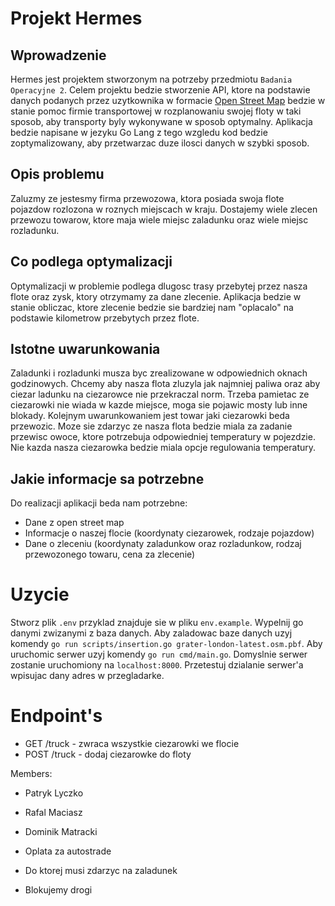 
# Projekt Hermes

## Wprowadzenie

Hermes jest projektem stworzonym na potrzeby przedmiotu `Badania Operacyjne 2`. Celem projektu bedzie stworzenie API, ktore na podstawie danych podanych przez uzytkownika w formacie <a href="https://www.openstreetmap.org/">Open Street Map</a> bedzie w stanie pomoc firmie transportowej w rozplanowaniu swojej floty w taki sposob, aby transporty byly wykonywane w sposob optymalny. Aplikacja bedzie napisane w jezyku Go Lang z tego wzgledu kod bedzie zoptymalizowany, aby przetwarzac duze ilosci danych w szybki sposob.

## Opis problemu

Zaluzmy ze jestesmy firma przewozowa, ktora posiada swoja flote pojazdow rozlozona w roznych miejscach w kraju. Dostajemy wiele zlecen przewozu towarow, ktore maja wiele miejsc zaladunku oraz wiele miejsc rozladunku.

## Co podlega optymalizacji

Optymalizacji w problemie podlega dlugosc trasy przebytej przez nasza flote oraz zysk, ktory otrzymamy za dane zlecenie. Aplikacja bedzie w stanie obliczac, ktore zlecenie bedzie sie bardziej nam "oplacalo" na podstawie kilometrow przebytych przez flote.

## Istotne uwarunkowania

Zaladunki i rozladunki musza byc zrealizowane w odpowiednich oknach godzinowych. Chcemy aby nasza flota zluzyla jak najmniej paliwa oraz aby ciezar ladunku na ciezarowce nie przekraczal norm. Trzeba pamietac ze ciezarowki nie wiada w kazde miejsce, moga sie pojawic mosty lub inne blokady. Kolejnym uwarunkowaniem jest towar jaki ciezarowki beda przewozic. Moze sie zdarzyc ze nasza flota bedzie miala za zadanie przewisc owoce, ktore potrzebuja odpowiedniej temperatury w pojezdzie. Nie kazda nasza ciezarowka bedzie miala opcje regulowania temperatury.

## Jakie informacje sa potrzebne

Do realizacji aplikacji beda nam potrzebne:

- Dane z open street map
- Informacje o naszej flocie (koordynaty ciezarowek, rodzaje pojazdow)
- Dane o zleceniu (koordynaty zaladunkow oraz rozladunkow, rodzaj przewozonego towaru, cena za zlecenie)

# Uzycie

Stworz plik `.env` przyklad znajduje sie w pliku `env.example`. Wypelnij go danymi zwizanymi z baza danych. Aby zaladowac baze danych uzyj komendy `go run scripts/insertion.go grater-london-latest.osm.pbf`. Aby uruchomic serwer uzyj komendy `go run cmd/main.go`. Domyslnie serwer zostanie uruchomiony na `localhost:8000`. Przetestuj dzialanie serwer'a wpisujac dany adres w przegladarke.

# Endpoint's

- GET /truck - zwraca wszystkie ciezarowki we flocie
- POST /truck - dodaj ciezarowke do floty


Members:

- Patryk Lyczko
- Rafal Maciasz
- Dominik Matracki


- Oplata za autostrade
- Do ktorej musi zdarzyc na zaladunek
- Blokujemy drogi